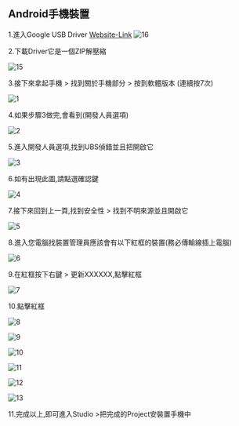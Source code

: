 ## Android手機裝置

1.進入Google USB Driver [Website-Link](http://developer.android.com/intl/zh-tw/sdk/win-usb.html)
![16](https://github.com/nexstar/Parrot/raw/master/Android/Android-Driver/Android-Driver-Picture/3.PNG)

2.下載Driver它是一個ZIP解壓縮

![15](https://github.com/nexstar/Parrot/raw/master/Android/Android-Driver/Android-Driver-Picture/4.PNG)


3.接下來拿起手機 > 找到關於手機部分 > 按到軟體版本 (連續按7次)

![1](https://github.com/nexstar/Parrot/raw/master/Android/Android-Driver/Android-Driver-Picture/16.png)

4.如果步驟3做完,會看到(開發人員選項)

![2](https://github.com/nexstar/Parrot/raw/master/Android/Android-Driver/Android-Driver-Picture/12.jpg)

5.進入開發人員選項,找到UBS偵錯並且把開啟它

![3](https://raw.githubusercontent.com/nexstar/Parrot/master/Android/Android-Driver/Android-Driver-Picture/13.jpg)

6.如有出現此圖,請點選確認鍵

![4](https://github.com/nexstar/Parrot/raw/master/Android/Android-Driver/Android-Driver-Picture/15.jpg)


7.接下來回到上一頁,找到安全性 > 找到不明來源並且開啟它

![5](https://raw.githubusercontent.com/nexstar/Parrot/master/Android/Android-Driver/Android-Driver-Picture/14.jpg)

8.進入您電腦找裝置管理員應該會有以下紅框的裝置(務必傳輸線插上電腦)

![6](https://github.com/nexstar/Parrot/raw/master/Android/Android-Driver/Android-Driver-Picture/2.PNG)

9.在紅框按下右鍵 > 更新XXXXXX,點擊紅框

![7](https://github.com/nexstar/Parrot/raw/master/Android/Android-Driver/Android-Driver-Picture/5.PNG)

10.點擊紅框

![8](https://github.com/nexstar/Parrot/raw/master/Android/Android-Driver/Android-Driver-Picture/6.PNG)

![9](https://github.com/nexstar/Parrot/raw/master/Android/Android-Driver/Android-Driver-Picture/7.PNG)

![10](https://github.com/nexstar/Parrot/raw/master/Android/Android-Driver/Android-Driver-Picture/8.PNG)

![11](https://github.com/nexstar/Parrot/raw/master/Android/Android-Driver/Android-Driver-Picture/9.PNG)

![12](https://github.com/nexstar/Parrot/raw/master/Android/Android-Driver/Android-Driver-Picture/10.PNG)

![13](https://github.com/nexstar/Parrot/raw/master/Android/Android-Driver/Android-Driver-Picture/11.jpg)

11.完成以上,即可進入Studio >把完成的Project安裝置手機中

